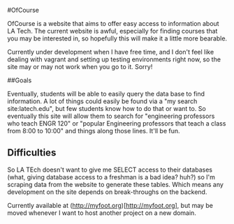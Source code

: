 #OfCourse

OfCourse is a website that aims to offer easy access to information about LA Tech. The current website is awful, especially for finding courses that you may be interested in, so hopefully this will make it a little more bearable.

Currently under development when I have free time, and I don't feel like dealing with vagrant and setting up testing environments right now, so the site may or may not work when you go to it. Sorry!

##Goals

Eventually, students will be able to easily query the data base to find information. A lot of things could easily be found via a "my search site:latech.edu", but few students know how to do that or want to. So eventually this site will allow them to search for "engineering professors who teach ENGR 120" or "popular Engineering professors that teach a class from 8:00 to 10:00" and things along those lines. It'll be fun.

## Difficulties

So LA TEch doesn't want to give me SELECT access to their databases (what, giving database access to a freshman is  a bad idea? huh?) so I'm scraping data from the website to generate these tables. Which means any development on the site depends on break-throughs on the backend.

Currently available at (http://myfoot.org)[http://myfoot.org], but may be moved whenever I want to host another project on a new domain.